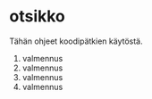 # otsikko

Tähän ohjeet koodipätkien käytöstä.

1. valmennus
2. valmennus
3. valmennus
4. valmennus
